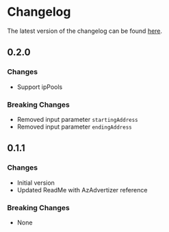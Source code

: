 # Changelog

The latest version of the changelog can be found [here](https://github.com/Azure/bicep-registry-modules/blob/main/avm/res/azure-stack-hci/logical-network/CHANGELOG.md).

## 0.2.0

### Changes

- Support ipPools

### Breaking Changes

- Removed input parameter `startingAddress`
- Removed input parameter `endingAddress`

## 0.1.1

### Changes

- Initial version
- Updated ReadMe with AzAdvertizer reference

### Breaking Changes

- None
